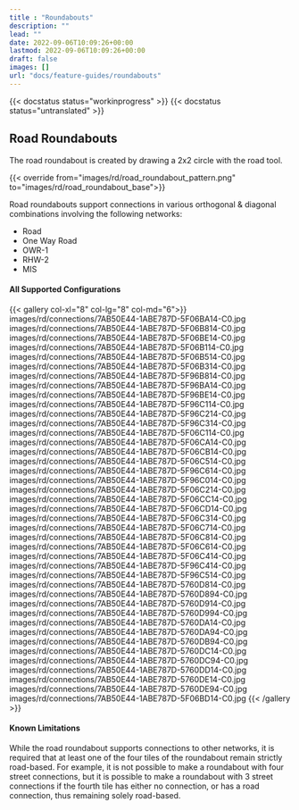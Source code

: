 ```yaml
---
title : "Roundabouts"
description: ""
lead: ""
date: 2022-09-06T10:09:26+00:00
lastmod: 2022-09-06T10:09:26+00:00
draft: false
images: []
url: "docs/feature-guides/roundabouts"
---
```

<!-- markdownlint-disable MD001 -->
{{< docstatus status="workinprogress" >}}
{{< docstatus status="untranslated" >}}

## Road Roundabouts

The road roundabout is created by drawing a 2x2 circle with the road tool.

{{< override from="images/rd/road_roundabout_pattern.png" to="images/rd/road_roundabout_base">}}

Road roundabouts support connections in various orthogonal & diagonal combinations involving the following networks:

- Road
- One Way Road
- OWR-1
- RHW-2
- MIS

#### All Supported Configurations

{{< gallery col-xl="8" col-lg="8" col-md="6">}}
  images/rd/connections/7AB50E44-1ABE787D-5F06BA14-C0.jpg
  images/rd/connections/7AB50E44-1ABE787D-5F06B814-C0.jpg
  images/rd/connections/7AB50E44-1ABE787D-5F06BE14-C0.jpg
  images/rd/connections/7AB50E44-1ABE787D-5F06B114-C0.jpg
  images/rd/connections/7AB50E44-1ABE787D-5F06B514-C0.jpg
  images/rd/connections/7AB50E44-1ABE787D-5F06B314-C0.jpg
  images/rd/connections/7AB50E44-1ABE787D-5F96B814-C0.jpg
  images/rd/connections/7AB50E44-1ABE787D-5F96BA14-C0.jpg
  images/rd/connections/7AB50E44-1ABE787D-5F96BE14-C0.jpg
  images/rd/connections/7AB50E44-1ABE787D-5F96C114-C0.jpg
  images/rd/connections/7AB50E44-1ABE787D-5F96C214-C0.jpg
  images/rd/connections/7AB50E44-1ABE787D-5F96C314-C0.jpg
  images/rd/connections/7AB50E44-1ABE787D-5F06C114-C0.jpg
  images/rd/connections/7AB50E44-1ABE787D-5F06CA14-C0.jpg
  images/rd/connections/7AB50E44-1ABE787D-5F06CB14-C0.jpg
  images/rd/connections/7AB50E44-1ABE787D-5F06C514-C0.jpg
  images/rd/connections/7AB50E44-1ABE787D-5F96C614-C0.jpg
  images/rd/connections/7AB50E44-1ABE787D-5F96C014-C0.jpg
  images/rd/connections/7AB50E44-1ABE787D-5F06C214-C0.jpg
  images/rd/connections/7AB50E44-1ABE787D-5F06CC14-C0.jpg
  images/rd/connections/7AB50E44-1ABE787D-5F06CD14-C0.jpg
  images/rd/connections/7AB50E44-1ABE787D-5F06C314-C0.jpg
  images/rd/connections/7AB50E44-1ABE787D-5F06C714-C0.jpg
  images/rd/connections/7AB50E44-1ABE787D-5F06C814-C0.jpg
  images/rd/connections/7AB50E44-1ABE787D-5F06C614-C0.jpg
  images/rd/connections/7AB50E44-1ABE787D-5F06C414-C0.jpg
  images/rd/connections/7AB50E44-1ABE787D-5F96C414-C0.jpg
  images/rd/connections/7AB50E44-1ABE787D-5F96C514-C0.jpg
  images/rd/connections/7AB50E44-1ABE787D-5760D814-C0.jpg
  images/rd/connections/7AB50E44-1ABE787D-5760D894-C0.jpg
  images/rd/connections/7AB50E44-1ABE787D-5760D914-C0.jpg
  images/rd/connections/7AB50E44-1ABE787D-5760D994-C0.jpg
  images/rd/connections/7AB50E44-1ABE787D-5760DA14-C0.jpg
  images/rd/connections/7AB50E44-1ABE787D-5760DA94-C0.jpg
  images/rd/connections/7AB50E44-1ABE787D-5760DB94-C0.jpg
  images/rd/connections/7AB50E44-1ABE787D-5760DC14-C0.jpg
  images/rd/connections/7AB50E44-1ABE787D-5760DC94-C0.jpg
  images/rd/connections/7AB50E44-1ABE787D-5760DD14-C0.jpg
  images/rd/connections/7AB50E44-1ABE787D-5760DE14-C0.jpg
  images/rd/connections/7AB50E44-1ABE787D-5760DE94-C0.jpg
  images/rd/connections/7AB50E44-1ABE787D-5F06BD14-C0.jpg
{{< /gallery >}}

#### Known Limitations

While the road roundabout supports connections to other networks, it is required that at least one of the four tiles of the roundabout remain strictly road-based.  For example, it is not possible to make a roundabout with four street connections, but it is possible to make a roundabout with 3 street connections if the fourth tile has either no connection, or has a road connection, thus remaining solely road-based.
